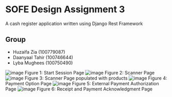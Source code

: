 # SOFE Design Assignment 3
A cash register application written using Django Rest Framework

## Group
- Huzaifa Zia (100779087)
- Daanyaal Tahir (100746644)
- Lyba Mughees (100750490)

![image](https://user-images.githubusercontent.com/57328992/202962120-9ae70ad1-50f0-4b55-91d0-76ed4fc0687e.png)
Figure 1: Start Session Page
![image](https://user-images.githubusercontent.com/57328992/202962167-25c5fc22-9d8a-4589-ba11-d34d60e2c6cf.png)
Figure 2: Scanner Page
![image](https://user-images.githubusercontent.com/57328992/202962208-5411ab67-0785-46d4-9844-d778fcce6275.png)
Figure 3: Scanner Page populated with products
![image](https://user-images.githubusercontent.com/57328992/202962256-47b71a25-7745-4a73-8e66-3e3c8bec6592.png)
Figure 4: Payment Option Page
![image](https://user-images.githubusercontent.com/57328992/202962315-099dc46d-761a-4bcc-8df5-d4098ab4e0d1.png)
Figure 5: External Payment Authorization Page
![image](https://user-images.githubusercontent.com/57328992/202963193-606ee04e-0b4f-4ab5-a32d-3314ac455e5a.png)
Figure 6: Receipt and Payment Acknowledgment Page
